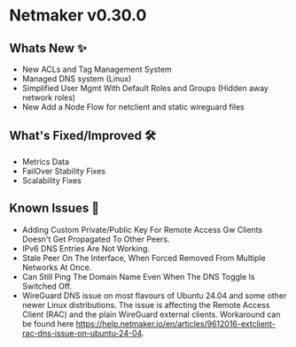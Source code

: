 # Netmaker v0.30.0

## Whats New ✨
- New ACLs and Tag Management System
- Managed DNS system (Linux)
- Simplified User Mgmt With Default Roles and Groups (Hidden away network roles)
- New Add a Node Flow for netclient and static wireguard files

## What's Fixed/Improved 🛠
- Metrics Data
- FailOver Stability Fixes
- Scalability Fixes

## Known Issues 🐞

- Adding Custom Private/Public Key For Remote Access Gw Clients Doesn't Get Propagated To Other Peers.
- IPv6 DNS Entries Are Not Working.
- Stale Peer On The Interface, When Forced Removed From Multiple Networks At Once.
- Can Still Ping The Domain Name Even When The DNS Toggle Is Switched Off.
- WireGuard DNS issue on most flavours of Ubuntu 24.04 and some other newer Linux distributions. The issue is affecting the Remote Access Client (RAC) and the plain WireGuard external clients. Workaround can be found here https://help.netmaker.io/en/articles/9612016-extclient-rac-dns-issue-on-ubuntu-24-04.

